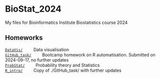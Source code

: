 # BioStat_2024
My files for Bioinformatics Institute Biostatistics course 2024  

## Homeworks  

[`DataVis/`](./DataVis/) &emsp;&emsp; Data visualisation  
[`GitHub_task/`](./GitHub_task/) &emsp;&emsp; Bootcamp homework on R automatisation. Submitted on 2024-09-17, no further updates  
[`ProbStat/`](./ProbStat/) &emsp;&emsp; Probability theory and Statistics  
[`R_intro/`](./R_intro/) &emsp;&emsp; Copy of ./GitHub_task/ with further updates  
